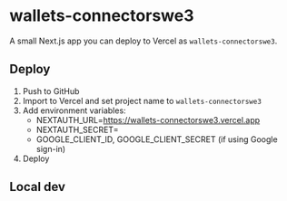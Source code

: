 # wallets-connectorswe3

A small Next.js app you can deploy to Vercel as `wallets-connectorswe3`.

## Deploy
1. Push to GitHub
2. Import to Vercel and set project name to `wallets-connectorswe3`
3. Add environment variables:
   - NEXTAUTH_URL=https://wallets-connectorswe3.vercel.app
   - NEXTAUTH_SECRET=<random-string>
   - GOOGLE_CLIENT_ID, GOOGLE_CLIENT_SECRET (if using Google sign-in)
4. Deploy

## Local dev
